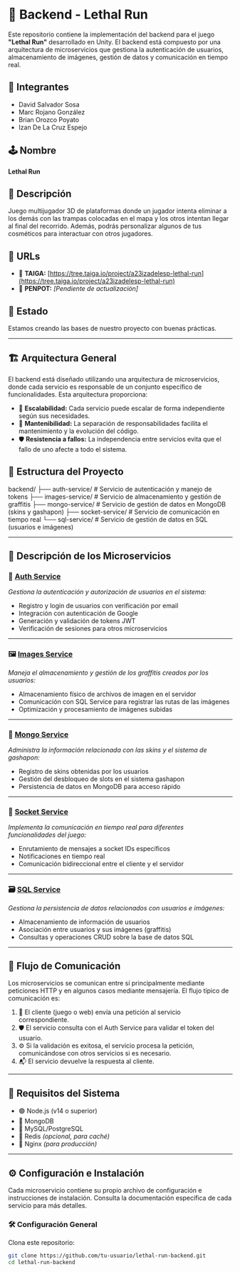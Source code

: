 # 🧠 Backend - Lethal Run

Este repositorio contiene la implementación del backend para el juego **"Lethal Run"** desarrollado en Unity. El backend está compuesto por una arquitectura de microservicios que gestiona la autenticación de usuarios, almacenamiento de imágenes, gestión de datos y comunicación en tiempo real.

## 👥 Integrantes

- David Salvador Sosa  
- Marc Rojano González  
- Brian Orozco Poyato  
- Izan De La Cruz Espejo

## 🕹️ Nombre

**Lethal Run**

## 📝 Descripción

Juego multijugador 3D de plataformas donde un jugador intenta eliminar a los demás con las trampas colocadas en el mapa y los otros intentan llegar al final del recorrido. Además, podrás personalizar algunos de tus cosméticos para interactuar con otros jugadores.

## 🔗 URLs

- 🌲 **TAIGA:** [https://tree.taiga.io/project/a23izadelesp-lethal-run](https://tree.taiga.io/project/a23izadelesp-lethal-run)  
- 🎨 **PENPOT:** *[Pendiente de actualización]*

## 🚧 Estado

Estamos creando las bases de nuestro proyecto con buenas prácticas.

---

## 🏗️ Arquitectura General

El backend está diseñado utilizando una arquitectura de microservicios, donde cada servicio es responsable de un conjunto específico de funcionalidades. Esta arquitectura proporciona:

- 🔁 **Escalabilidad:** Cada servicio puede escalar de forma independiente según sus necesidades.  
- 🧩 **Mantenibilidad:** La separación de responsabilidades facilita el mantenimiento y la evolución del código.  
- 🛡️ **Resistencia a fallos:** La independencia entre servicios evita que el fallo de uno afecte a todo el sistema.

## 📁 Estructura del Proyecto

backend/
├── auth-service/ # Servicio de autenticación y manejo de tokens
├── images-service/ # Servicio de almacenamiento y gestión de graffitis
├── mongo-service/ # Servicio de gestión de datos en MongoDB (skins y gashapon)
├── socket-service/ # Servicio de comunicación en tiempo real
└── sql-service/ # Servicio de gestión de datos en SQL (usuarios e imágenes)


---

## 🧩 Descripción de los Microservicios

### 🔐 [Auth Service](auth-service/README.md)

*Gestiona la autenticación y autorización de usuarios en el sistema:*

- Registro y login de usuarios con verificación por email  
- Integración con autenticación de Google  
- Generación y validación de tokens JWT  
- Verificación de sesiones para otros microservicios  

---

### 🖼️ [Images Service](images-service/README.md)

*Maneja el almacenamiento y gestión de los graffitis creados por los usuarios:*

- Almacenamiento físico de archivos de imagen en el servidor  
- Comunicación con SQL Service para registrar las rutas de las imágenes  
- Optimización y procesamiento de imágenes subidas  

---

### 🎨 [Mongo Service](mongo-service/README.md)

*Administra la información relacionada con las skins y el sistema de gashapon:*

- Registro de skins obtenidas por los usuarios  
- Gestión del desbloqueo de slots en el sistema gashapon  
- Persistencia de datos en MongoDB para acceso rápido  

---

### 📡 [Socket Service](socket-service/README.md)

*Implementa la comunicación en tiempo real para diferentes funcionalidades del juego:*

- Enrutamiento de mensajes a socket IDs específicos  
- Notificaciones en tiempo real  
- Comunicación bidireccional entre el cliente y el servidor  

---

### 🗃️ [SQL Service](sql-service/README.md)

*Gestiona la persistencia de datos relacionados con usuarios e imágenes:*

- Almacenamiento de información de usuarios  
- Asociación entre usuarios y sus imágenes (graffitis)  
- Consultas y operaciones CRUD sobre la base de datos SQL  

---

## 🔄 Flujo de Comunicación

Los microservicios se comunican entre sí principalmente mediante peticiones HTTP y en algunos casos mediante mensajería. El flujo típico de comunicación es:

1. 🧍 El cliente (juego o web) envía una petición al servicio correspondiente.  
2. 🛡️ El servicio consulta con el Auth Service para validar el token del usuario.  
3. ⚙️ Si la validación es exitosa, el servicio procesa la petición, comunicándose con otros servicios si es necesario.  
4. 📬 El servicio devuelve la respuesta al cliente.

---

## 🧰 Requisitos del Sistema

- 🟢 Node.js (v14 o superior)  
- 🍃 MongoDB  
- 🐘 MySQL/PostgreSQL  
- 🧠 Redis *(opcional, para caché)*  
- 🚦 Nginx *(para producción)*

---

## ⚙️ Configuración e Instalación

Cada microservicio contiene su propio archivo de configuración e instrucciones de instalación. Consulta la documentación específica de cada servicio para más detalles.

### 🛠️ Configuración General

Clona este repositorio:

```bash
git clone https://github.com/tu-usuario/lethal-run-backend.git
cd lethal-run-backend
